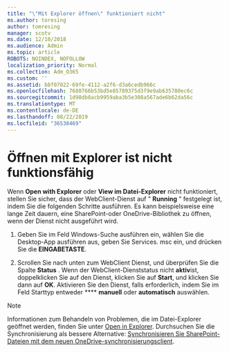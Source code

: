 ```yaml
---
title: "\"Mit Explorer öffnen\" funktioniert nicht"
ms.author: toresing
author: tomresing
manager: scotv
ms.date: 12/10/2018
ms.audience: Admin
ms.topic: article
ROBOTS: NOINDEX, NOFOLLOW
localization_priority: Normal
ms.collection: Adm_O365
ms.custom: ''
ms.assetid: b8f07022-69fe-4112-a2f6-d3a6cedb966c
ms.openlocfilehash: 7680766b53bd5e85789375d3f9e9ab635780ec6c
ms.sourcegitcommit: 1d98db8acb9959aba3b5e308a567ade6b62da56c
ms.translationtype: MT
ms.contentlocale: de-DE
ms.lasthandoff: 08/22/2019
ms.locfileid: "36538469"
---
```

# <a name="open-with-explorer-isnt-working"></a>Öffnen mit Explorer ist nicht funktionsfähig

Wenn **Open with Explorer** oder **View im Datei-Explorer** nicht funktioniert, stellen Sie sicher, dass der WebClient-Dienst auf " **Running** " festgelegt ist, indem Sie die folgenden Schritte ausführen. Es kann beispielsweise eine lange Zeit dauern, eine SharePoint-oder OneDrive-Bibliothek zu öffnen, wenn der Dienst nicht ausgeführt wird. 
  
1. Geben Sie im Feld Windows-Suche ausführen ein, wählen Sie die Desktop-App ausführen aus, geben Sie Services. msc ein, und drücken Sie die **EINGABETASTE**.
    
2. Scrollen Sie nach unten zum WebClient Dienst, und überprüfen Sie die Spalte **Status** . Wenn der WebClient-Dienststatus nicht **aktiv**ist, doppelklicken Sie auf den Dienst, klicken Sie auf **Start**, und klicken Sie dann auf **OK**. Aktivieren Sie den Dienst, falls erforderlich, indem Sie im Feld Starttyp entweder **** **manuell** oder **automatisch** auswählen. 
    
> [!NOTE]
> Informationen zum Behandeln von Problemen, die im Datei-Explorer geöffnet werden, finden Sie unter [Open in Explorer](https://go.microsoft.com/fwlink/?linkid=871665). Durchsuchen Sie die Synchronisierung als bessere Alternative: [Synchronisieren Sie SharePoint-Dateien mit dem neuen OneDrive-synchronisierungsclient](https://go.microsoft.com/fwlink/?linkid=871666). 
  


